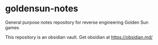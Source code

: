 # goldensun-notes

General purpose notes repository for reverse engineering Golden Sun games

This repository is an obsidian vault. Get obsidian at https://obsidian.md/